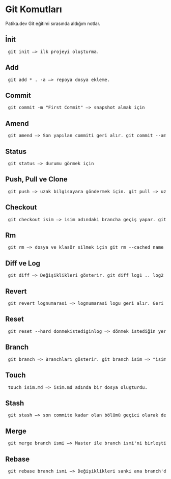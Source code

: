 <!DOCTYPE html> <html lang="tr"> <head> <meta charset="UTF-8"> <meta name="viewport" content="width=device-width, initial-scale=1.0"> </head> <body> <h1>Git Komutları</h1> <p>Patika.dev Git eğitimi sırasında aldığım notlar.</p> <h2>İnit</h2> <pre> git init —> ilk projeyi oluşturma. </pre> <h2>Add</h2> <pre> git add * . -a —> repoya dosya ekleme. </pre> <h2>Commit</h2> <pre> git commit -m "First Commit" —> snapshot almak için </pre> <h2>Amend</h2> <pre> git amend —> Son yapılan commiti geri alır. git commit --amend —> son yapılan commit üzerine ekler (yeni commit oluşturmaz). git commit --amend -m "yeni mesaj" —> son commitin mesajını değiştirir. </pre> <h2>Status</h2> <pre> git status —> durumu görmek için </pre> <h2>Push, Pull ve Clone</h2> <pre> git push —> uzak bilgisayara göndermek için. git pull —> uzak bilgisayardan çekmek için. git clone —> projeyi kopyalayarak çeker. </pre> <h2>Checkout</h2> <pre> git checkout isim —> isim adındaki brancha geçiş yapar. git checkout -b isim2 —> isim2 adında bir branch oluşturup direkt geçiş yapar. </pre> <h2>Rm</h2> <pre> git rm —> dosya ve klasör silmek için git rm --cached name —> Staged ortamına eklenmiş bir dosyanın takibinin bırakılması yani untracked (izlenmeyen) hale getirilmesi sağlayan komuttur. </pre> <h2>Diff ve Log</h2> <pre> git diff —> Değişiklikleri gösterir. git diff log1 .. log2 index.md —> index.md'nin log1 ve log2 arasındaki değişiklikleri gösterir. git log —> tüm snapshotları gösterir. git log -n 1 —> son snapshotı gösterir 2 3 diye devam eder </pre> <h2>Revert</h2> <pre> git revert lognumarasi —> lognumarasi logu geri alır. Geri alma logunu geri alırsak eski haline döner. </pre> <h2>Reset</h2> <pre> git reset --hard donmekistediginlog —> dönmek istediğin yere kadar olan logları siler. </pre> <h2>Branch</h2> <pre> git branch —> Branchları gösterir. git branch isim —> "isim" adında bir branch oluşturur. git branch -d isim2 —> isim2 adlı branchi siler. </pre> <h2>Touch</h2> <pre> touch isim.md —> isim.md adında bir dosya oluşturdu. </pre> <h2>Stash</h2> <pre> git stash —> son commite kadar olan bölümü geçici olarak depolar ve son commite döner. git stash list —> stashları gösterir. git stash clear —> stash kaydını siler. git stash pop —> en üstteki kaydı geri getirir ve kaydı listeden siler. git stash apply stash@{1} —> 2. stash kaydına döner ama listeden silmez. git stash drop stash@{0} —> 1. stash kaydını siler. </pre> <h2>Merge</h2> <pre> git merge branch_ismi —> Master ile branch_ismi'ni birleştirir. git merge --squash branch_ismi —> Master ile branch_ismi'ni birleştirir fakat branch_ismi'nin commit geçmişini tek bir commit'de toplar. Geçmişin çok uzamasını engeller. Bunu yaptıktan sonra son bir commit daha yapmamızı bekler. git merge --abort —> Yapmakta olduğumuz merge'ü iptal eder. </pre> <h2>Rebase</h2> <pre> git rebase branch_ismi —> Değişiklikleri sanki ana branch'da yapmış gibi gösterir ve commit tarihçesine bir şey eklemez. </pre> </body> </html>
